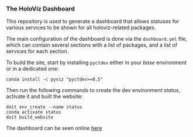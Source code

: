 ### The HoloViz Dashboard

This repository is used to generate a dashboard that allows statuses for various
services to be shown for all holoviz-related packages.

The main configuration of the dashboard is done via the ``dashboard.yml`` file,
which can contain several sections with a list of packages, and a list of services for each
section.

To build the site, start by installing `pyctdev` either in your *base* environment or in a dedicated one:
```
conda install -c pyviz "pyctdev>=0.5"
```

Then run the following commands to create the dev environment *status*, activate it and built the website:
```
doit env_create --name status
conda activate status
doit build_website
```

The dashboard can be seen online [here](http://status.holoviz.org)
